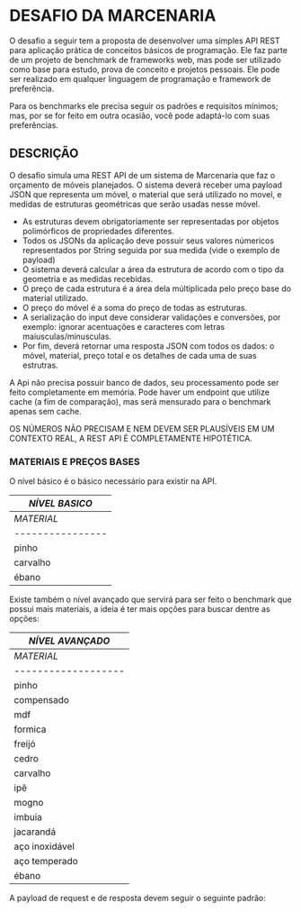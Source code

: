 # DESAFIO DA MARCENARIA

O desafio a seguir tem a proposta de desenvolver uma simples API REST para aplicação prática de conceitos básicos de programação. Ele faz parte de um projeto de benchmark de frameworks web, mas pode ser utilizado como base para estudo, prova de conceito e projetos pessoais. Ele pode ser realizado em qualquer linguagem de programação e framework de preferência.

Para os benchmarks ele precisa seguir os padrões e requisitos mínimos; mas, por se for feito em outra ocasião, você pode adaptá-lo com suas preferências.

## DESCRIÇÃO 

O desafio simula uma REST API de um sistema de Marcenaria que faz o orçamento de móveis planejados. O sistema deverá receber uma payload JSON que representa um móvel, o material que será utilizado no movel, e medidas de estruturas geométricas que serão usadas nesse móvel.

- As estruturas devem obrigatoriamente ser representadas por objetos polimórficos de propriedades diferentes.
- Todos os JSONs da aplicação deve possuir seus valores númericos representados por String seguida por sua medida (vide o exemplo de payload)
- O sistema deverá calcular a área da estrutura de acordo com o tipo da geometria e as medidas recebidas.
- O preço de cada estrutura é a área dela múltiplicada pelo preço base do material utilizado.
- O preço do móvel é a soma do preço de todas as estruturas.
- A serialização do input deve considerar validações e conversões, por exemplo: ignorar acentuações e caracteres com letras maiusculas/minusculas.
- Por fim, deverá retornar uma resposta JSON com todos os dados: o móvel, material, preço total e os detalhes de cada uma de suas estrutras.

A Api não precisa possuir banco de dados, seu processamento pode ser feito completamente em memória.
Pode haver um endpoint que utilize cache (a fim de comparação), mas será mensurado para o benchmark apenas sem cache.

OS NÚMEROS NÃO PRECISAM E NEM DEVEM SER PLAUSÍVEIS EM UM CONTEXTO REAL, A REST API É COMPLETAMENTE HIPOTÉTICA.

### MATERIAIS E PREÇOS BASES

O nível básico é o básico necessário para existir na API.


| *NÍVEL BASICO* |
|----------------|
| *MATERIAL*     | *PRECO BASE* |
|----------------|--------------|
| pinho          | R$0,10       |
| carvalho       | R$0,30       |
| ébano          | R$5,00       |


Existe também o nível avançado que servirá para ser feito o benchmark que possui mais materiais, a ideia é ter mais opções para buscar dentre as opções:


| *NÍVEL AVANÇADO*  |
|-------------------|
| *MATERIAL*        | *PRECO BASE* |
|-------------------|--------------|
| pinho             | R$0,10       |
| compensado        | R$0,12       |
| mdf               | R$0,15       |
| formica           | R$0,18       |
| freijó            | R$0,20       |
| cedro             | R$0,25       |
| carvalho          | R$0,30       |
| ipê               | R$0,45       |
| mogno             | R$0,50       |
| imbuia            | R$0,55       |
| jacarandá         | R$0,60       |
| aço inoxidável    | R$1,50       |
| aço temperado     | R$2,00       |
| ébano             | R$5,00       |


A payload de request e de resposta devem seguir o seguinte padrão:


